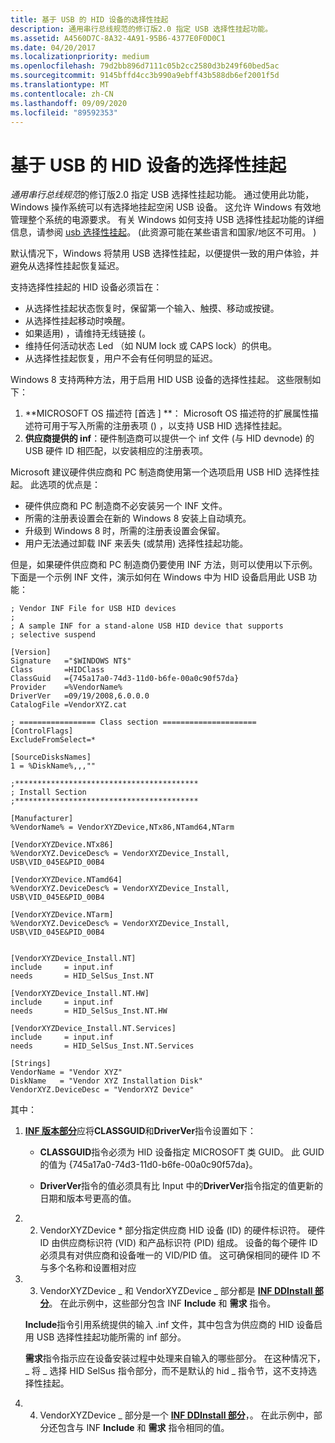 ```yaml
---
title: 基于 USB 的 HID 设备的选择性挂起
description: 通用串行总线规范的修订版2.0 指定 USB 选择性挂起功能。
ms.assetid: A4560D7C-8A32-4A91-95B6-4377E0F0D0C1
ms.date: 04/20/2017
ms.localizationpriority: medium
ms.openlocfilehash: 79d2bb896d7111c05b2cc2580d3b249f60bed5ac
ms.sourcegitcommit: 9145bffd4cc3b990a9ebff43b588db6ef2001f5d
ms.translationtype: MT
ms.contentlocale: zh-CN
ms.lasthandoff: 09/09/2020
ms.locfileid: "89592353"
---
```

# <a name="selective-suspend-for-hid-over-usb-devices"></a>基于 USB 的 HID 设备的选择性挂起


*通用串行总线规范*的修订版2.0 指定 USB 选择性挂起功能。 通过使用此功能，Windows 操作系统可以有选择地挂起空闲 USB 设备。 这允许 Windows 有效地管理整个系统的电源要求。 有关 Windows 如何支持 USB 选择性挂起功能的详细信息，请参阅 [usb 选择性挂起](../usbcon/usb-selective-suspend.md)。  (此资源可能在某些语言和国家/地区不可用。 ) 

默认情况下，Windows 将禁用 USB 选择性挂起，以便提供一致的用户体验，并避免从选择性挂起恢复延迟。

支持选择性挂起的 HID 设备必须旨在：

-   从选择性挂起状态恢复时，保留第一个输入、触摸、移动或按键。
-   从选择性挂起移动时唤醒。
-   如果适用) ，请维持无线链接 (。
-   维持任何活动状态 Led （如 NUM lock 或 CAPS lock）的供电。
-   从选择性挂起恢复，用户不会有任何明显的延迟。

Windows 8 支持两种方法，用于启用 HID USB 设备的选择性挂起。 这些限制如下：

1.  **MICROSOFT OS 描述符 \[首选 \] **： Microsoft OS 描述符的扩展属性描述符可用于写入所需的注册表项 () ，以支持 USB HID 选择性挂起。
2.  **供应商提供的 inf**：硬件制造商可以提供一个 inf 文件 (与 HID devnode) 的 USB 硬件 ID 相匹配，以安装相应的注册表项。

Microsoft 建议硬件供应商和 PC 制造商使用第一个选项启用 USB HID 选择性挂起。 此选项的优点是：

-   硬件供应商和 PC 制造商不必安装另一个 INF 文件。
-   所需的注册表设置会在新的 Windows 8 安装上自动填充。
-   升级到 Windows 8 时，所需的注册表设置会保留。
-   用户无法通过卸载 INF 来丢失 (或禁用) 选择性挂起功能。

但是，如果硬件供应商和 PC 制造商仍要使用 INF 方法，则可以使用以下示例。 下面是一个示例 INF 文件，演示如何在 Windows 中为 HID 设备启用此 USB 功能：

```ManagedCPlusPlus
; Vendor INF File for USB HID devices
;
; A sample INF for a stand-alone USB HID device that supports 
; selective suspend

[Version]
Signature   ="$WINDOWS NT$"
Class       =HIDClass
ClassGuid   ={745a17a0-74d3-11d0-b6fe-00a0c90f57da}
Provider    =%VendorName%
DriverVer   =09/19/2008,6.0.0.0
CatalogFile =VendorXYZ.cat

; ================= Class section =====================
[ControlFlags]
ExcludeFromSelect=*

[SourceDisksNames]
1 = %DiskName%,,,""

;*****************************************
; Install Section
;*****************************************

[Manufacturer]
%VendorName% = VendorXYZDevice,NTx86,NTamd64,NTarm

[VendorXYZDevice.NTx86]
%VendorXYZ.DeviceDesc% = VendorXYZDevice_Install, USB\VID_045E&PID_00B4

[VendorXYZDevice.NTamd64]
%VendorXYZ.DeviceDesc% = VendorXYZDevice_Install, USB\VID_045E&PID_00B4

[VendorXYZDevice.NTarm]
%VendorXYZ.DeviceDesc% = VendorXYZDevice_Install, USB\VID_045E&PID_00B4


[VendorXYZDevice_Install.NT] 
include     = input.inf
needs       = HID_SelSus_Inst.NT

[VendorXYZDevice_Install.NT.HW]
include     = input.inf
needs       = HID_SelSus_Inst.NT.HW

[VendorXYZDevice_Install.NT.Services]
include     = input.inf
needs       = HID_SelSus_Inst.NT.Services

[Strings]
VendorName = "Vendor XYZ"
DiskName   = "Vendor XYZ Installation Disk"
VendorXYZ.DeviceDesc = "VendorXYZ Device"
```

其中：

1.  [**INF 版本部分**](../install/inf-version-section.md)应将**CLASSGUID**和**DriverVer**指令设置如下：

    -   **CLASSGUID**指令必须为 HID 设备指定 MICROSOFT 类 GUID。 此 GUID 的值为 {745a17a0-74d3-11d0-b6fe-00a0c90f57da}。

    -   **DriverVer**指令的值必须具有比 Input 中的**DriverVer**指令指定的值更新的日期和版本号更高的值。

2.  2. VendorXYZDevice \* 部分指定供应商 HID 设备 (ID) 的硬件标识符。 硬件 ID 由供应商标识符 (VID) 和产品标识符 (PID) 组成。 设备的每个硬件 ID 必须具有对供应商和设备唯一的 VID/PID 值。 这可确保相同的硬件 ID 不与多个名称和设置相对应

3.  3. VendorXYZDevice \_ 和 VendorXYZDevice \_ 部分都是 [**INF DDInstall 部分**](../install/inf-ddinstall-section.md)。 在此示例中，这些部分包含 INF **Include** 和 **需求** 指令。

    **Include**指令引用系统提供的输入 .inf 文件，其中包含为供应商的 HID 设备启用 USB 选择性挂起功能所需的 inf 部分。

    **需求**指令指示应在设备安装过程中处理来自输入的哪些部分。 在这种情况下， \_ 将 \_ 选择 HID SelSus 指令部分，而不是默认的 hid \_ 指令节，这不支持选择性挂起。

4.  4. VendorXYZDevice \_ 部分是一个 [**INF DDInstall 部分**](../install/inf-ddinstall-hw-section.md)，。 在此示例中，部分还包含与 INF **Include** 和 **需求** 指令相同的值。

 

